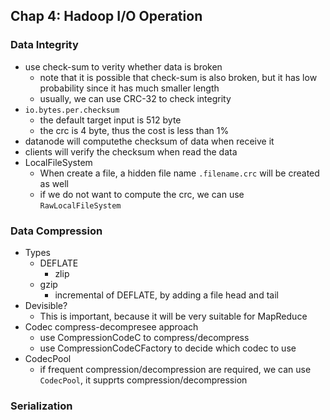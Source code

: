## Chap 4: Hadoop I/O Operation

### Data Integrity
- use check-sum to verity whether data is broken
  - note that it is possible that check-sum is also broken, but it has low probability since it has much smaller length
  - usually, we can use CRC-32 to check integrity
- `io.bytes.per.checksum`
  - the default target input is 512 byte
  - the crc is 4 byte, thus the cost is less than 1%
- datanode will computethe checksum of data when receive it
- clients will verify the checksum when read the data
- LocalFileSystem
  - When create a file, a hidden file name `.filename.crc` will be created as well
  - if we do not want to compute the crc, we can use `RawLocalFileSystem`
  
### Data Compression
- Types 
  - DEFLATE
    - zlip
  - gzip
    - incremental of DEFLATE, by adding a file head and tail
- Devisible?
  - This is important, because it will be very suitable for MapReduce
- Codec compress-decompresee approach
  - use CompressionCodeC to compress/decompress
  - use CompressionCodeCFactory to decide which codec to use
- CodecPool
  - if frequent compression/decompression are required, we can use `CodecPool`, it supprts compression/decompression
  
### Serialization
